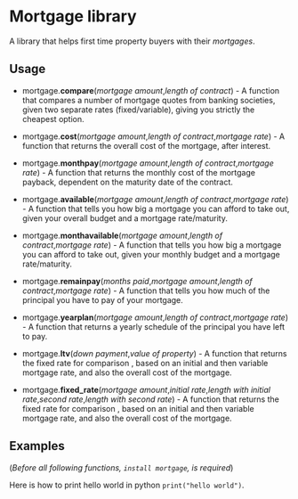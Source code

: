 # Mortgage library
A library that helps first time property buyers with their *mortgages*.

## Usage
- mortgage.**compare**(*mortgage amount*,*length of contract*) - A function that compares a number of mortgage quotes from banking societies, given two separate rates (fixed/variable), giving you strictly the cheapest option.

- mortgage.**cost**(*mortgage amount*,*length of contract*,*mortgage rate*) - A function that returns the overall cost of the mortgage, after interest.

- mortgage.**monthpay**(*mortgage amount*,*length of contract*,*mortgage rate*) - A function that returns the monthly cost of the mortgage payback, dependent on the maturity date of the contract.

- mortgage.**available**(*mortgage amount*,*length of contract*,*mortgage rate*) - A function that tells you how big a mortgage you can afford to take out, given your overall budget and a mortgage rate/maturity.

- mortgage.**monthavailable**(*mortgage amount*,*length of contract*,*mortgage rate*) - A function that tells you how big a mortgage you can afford to take out, given your monthly budget and a mortgage rate/maturity.

- mortgage.**remainpay**(*months paid*,*mortgage amount*,*length of contract*,*mortgage rate*) - A function that tells you how much of the principal you have to pay of your mortgage.

- mortgage.**yearplan**(*mortgage amount*,*length of contract*,*mortgage rate*) - A function that returns a yearly schedule of the principal you have left to pay.

- mortgage.**ltv**(*down payment*,*value of property*) - A function that returns the fixed rate for comparison , based on an initial and then variable mortgage rate, and also the overall cost of the mortgage.

- mortgage.**fixed_rate**(*mortgage amount*,*initial rate*,*length with initial rate*,*second rate*,*length with second rate*) - A function that returns the fixed rate for comparison , based on an initial and then variable mortgage rate, and also the overall cost of the mortgage.

## Examples
(*Before all following functions, `install mortgage`, is required*)

Here is how to print hello world in python `print("hello world")`.
